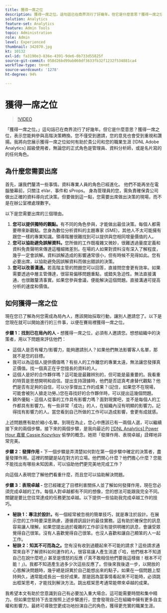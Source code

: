 ```yaml
---
title: 獲得一席之位
description: 獲得一席之位。這句話已在商界流行了好幾年。但它是什麼意思？獲得一席之位，表示您能夠參與高階決策轉換。您不僅受到邀請，您的意見也會受到重視和讚揚。我將向您展示獲得一席之位如何有助於貴公司和您的職業生涯 [!DNL Adobe Analytics] 管理員。
solution: Analytics
feature-set: Analytics
feature: Admin Tools
topic: Administration
role: Admin
level: Experienced
thumbnail: 342070.jpg
kt: 10132
exl-id: fa3190e3-836e-4391-9de6-0b733d55825f
source-git-commit: 058d26bd99ab060df3633fb32f1232f534881ca4
workflow-type: tm+mt
source-wordcount: '1278'
ht-degree: 94%

---
```


# 獲得一席之位

>[!VIDEO](https://video.tv.adobe.com/v/342070/?quality=12&learn=on)

「獲得一席之位。」這句話已在商界流行了好幾年。但它是什麼意思？獲得一席之位，表示您能夠參與高階決策轉換。您不僅受到邀請，您的意見也會受到重視和讚揚。我將向您展示獲得一席之位如何有助於貴公司和您的職業生涯 [!DNL Adobe Analytics] 超級使用者，無論您的正式角色是管理員、資料分析師，或是名片寫的的任何角色。

## 為什麼您需要出席

首先，讓我們釐清一些事情。資料專業人員的角色已經進化。 他們不能再坐在電腦螢幕前，只關注 eVar、事件和 sProps。 身為管理員的您，需負責確保貴公司做出正確的資料導向式決策。但要做到這一點，您需要出席做出決策的現場，而不是在辦公室裡處理數字。

以下是您需要出席的三個理由。

1. **您可以提供獨特的觀點。**&#x200B;有不同的角色參與，才能做出最佳決策。每個人都需要帶來新觀點。您身為數位分析資料的主題專家 (SME)，其他人不太可能擁有跟您一樣的專業知識。領導階層很難找到可以提供與您相同增量價值的人。
1. **您可以協助避免誤解資料。**&#x200B;您所做的工作既複雜又微妙，很難透過量度定義和資料免責聲明來傳達這種細微差別。在場的人如果對資料沒有深入了解程度，幾乎一定會誤解。資料誤解造成的影響通常很小，但有時候不見得如此。您有必要出席，以協助避免因誤解資料而做出錯誤的決策。
1. **您可以改善溝通。**&#x200B;若高階主管的問題您可以回答，直接問您會更有效率。如果需要透過中層主管傳達，很容易偏移問題重點，或錯失急迫性。無法直接溝通，也很難釐清事實。如果您參與會議，便能解決這個問題。直接溝通可提高分析的速度和價值。

## 如何獲得一席之位

現在您已了解為何您需成為局內人，應該開始採取行動，讓別人邀請您了。以下是您現在就可以開始進行的三件事，以便在賽局裡獲得一席之位。

**步驟 1：找到已在局內的人 -** 想獲得一席之位，必須有人邀請您。想想組織中的決策者，用以下問題來評估他們：

* 這個人是否有權力/影響力，能夠邀請別人？如果他們無法影響客人名單，那就不是您的目標。
* 我可以為這個人提供價值嗎？有些人的工作離您的專業太遠，無法讓您發揮真正價值。找一個真正在乎您擅長的資料的人。
* 這個人是好的合作夥伴嗎？這可能是最難辨別的，但可能是最重要的。我看重的特質是思想開明和自信。提出支持證據時，他們是否認真考慮替代觀點？他們是否有足夠的自信，可以分享傑出工作的成果？(記住，如果您不在現場，可能會被別人搶走功勞。)您在尋找好的合作夥伴時，可以提出這幾個問題。
* 額外優點 - 這個人從事的工作具有影響力嗎？面對現實吧，並不是每個人的工作都具有影響力。有一些非常「成功」的人，在組織內沒有明顯的影響力。記得找有影響力的人。當您看到自己所做的工作可以造成影響，會更有成就感。

上述問題應有助於縮小名單。到現在為止，您心中應該已有一兩個人選，可以繼續接下來的兩個步驟。接下來的兩個步驟，是我向最近的 [[!DNL Analytics]  Power Hour 嘉賓 Cassie Kozyrkov](https://analyticshour.io/2021/12/14/182-making-better-decisions-and-being-useful-with-cassie-kozyrkov/) 偷學的概念。她把「發揮作用、表現卓越」詮釋地非常完美。

**步驟 2：發揮作用 -** 下一個步驟是弄清楚如何對在第一個步驟中確定的決策者，盡量發揮作用。這裡的關鍵是站在對方的立場。他們關心什麼？他們擔心什麼？您能不能找出有哪些未知因素，可以協助他們更完美地完成工作？

向這個人表明您了解他們看重什麼，而且您可以協助解決問題。

**步驟 3：表現卓越 -** 您已經確定了目標利害關係人並了解如何發揮作用，現在您必須完成卓越的工作。每個人對卓越都有不同的想像，您的想法可能跟我完全不同。關鍵是要比您往常達成的任務更加卓越。以下提供一些協助我完成卓越工作的技巧。

* **秘訣 1：專注於設計。**&#x200B;有一個經常被忽視的簡單技巧，就是專注於設計。在展示您的工作時要深思熟慮，遵循資訊設計的最佳實務。這有助於確保您的訊息容易讓人理解。如果您提出過於複雜的工作卻沒有提供明確的訊息，會讓受眾覺得自己很笨。沒有人喜歡覺得自己很笨。也沒人喜歡和讓自己顯笨的人一起工作。
* **秘訣 2：知其不可而為之。**&#x200B;您有沒有收到過聽起來不可能的請求？這些請求通常來自不了解資料如何運作的人，很容易讓人產生消遣 (「哈，他們根本不知道自己在說什麼吧」) 甚至是憤怒的反應 (「真不敢相信他們要我這樣做！根本不可能！」)。我都不知道產生過多少次這些反應了。但後來我後退一步，以開放的心態解決問題時，幾乎總是訝異於自己能想出來的點子。如果在一個問題上堅持夠久，通常能成長出一些好成果。那是因為當事情看起來不可能時，必須跳出框架思考，才能找到解決方法。跳出框架思考通常能帶來卓越的成果。

我希望本文有助於您意識到自己有必要加入重大場合。這可能需要時間和集中精力。但如果您堅持下去並按照上述步驟進行，您會發現自己在組織中擁有更多自主權和影響力。最終可導致您更成功地扮演自己的角色，獲得更充實的職業生涯。
